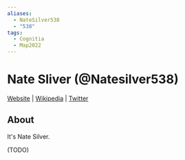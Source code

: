 ```yaml
---
aliases:
  - NateSilver538
  - "538"
tags:
  - Cognitia
  - Map2022
---
```

# Nate Sliver (@Natesilver538)

[Website]() | [Wikipedia](https://en.wikipedia.org/wiki/Nate_Silver) |  [Twitter](https://twitter.com/Natesilver538)

## About

It's Nate Silver.

(TODO)